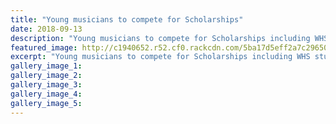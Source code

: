 ```yaml
---
title: "Young musicians to compete for Scholarships"
date: 2018-09-13
description: "Young musicians to compete for Scholarships including WHS student Ben Power (left)..."
featured_image: http://c1940652.r52.cf0.rackcdn.com/5ba17d5eff2a7c29650006c1/Ben-Power-RCP-13-sept.jpg
excerpt: "Young musicians to compete for Scholarships including WHS student Ben Power."
gallery_image_1: 
gallery_image_2: 
gallery_image_3: 
gallery_image_4: 
gallery_image_5: 
---
```

